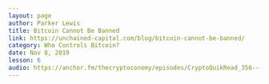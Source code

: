 ```yaml
---
layout: page
author: Parker Lewis
title: Bitcoin Cannot Be Banned
link: https://unchained-capital.com/blog/bitcoin-cannot-be-banned/
category: Who Controls Bitcoin?
date: Nov 8, 2019
lesson: 6
audio: https://anchor.fm/thecryptoconomy/episodes/CryptoQuikRead_356---Bitcoin-Cannot-be-Banned-Parker-Lewis-eb05gd/a-a1i88ov
---
```

